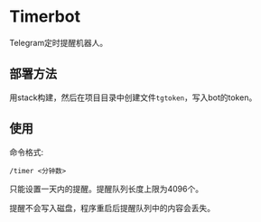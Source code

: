 # Timerbot

Telegram定时提醒机器人。

## 部署方法

用stack构建，然后在项目目录中创建文件`tgtoken`，写入bot的token。

## 使用

命令格式:

    /timer <分钟数>

只能设置一天内的提醒。提醒队列长度上限为4096个。

提醒不会写入磁盘，程序重启后提醒队列中的内容会丢失。
